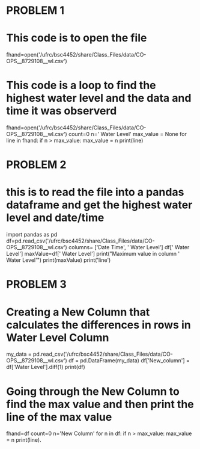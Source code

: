 # PROBLEM 1
# This code is to open the file
fhand=open('/ufrc/bsc4452/share/Class_Files/data/CO-OPS__8729108__wl.csv')
# This code is a loop to find the highest water level and the data and time it was observerd
fhand=open('/ufrc/bsc4452/share/Class_Files/data/CO-OPS__8729108__wl.csv')
count=0
n=' Water Level'
max_value = None
for line in fhand:
  if n > max_value:
        max_value = n
        print(line)

# PROBLEM 2
# this is to read the file into a pandas dataframe and get the highest water level and date/time        
import pandas as pd 
df=pd.read_csv('/ufrc/bsc4452/share/Class_Files/data/CO-OPS__8729108__wl.csv')
columns= ['Date Time', ' Water Level']
df[' Water Level']
maxValue=df[' Water Level']
print("Maximum value in column ' Water Level'")
print(maxValue)
print('line')

# PROBLEM 3 
# Creating a New Column that calculates the differences in rows in Water Level Column
my_data = pd.read_csv('/ufrc/bsc4452/share/Class_Files/data/CO-OPS__8729108__wl.csv')
df = pd.DataFrame(my_data)
df['New_column'] = df['Water Level'].diff(1)
print(df)
# Going through the New Column to find the max value and then print the line of the max value
fhand=df
count=0
n='New Column'
for n in df:
  if n > max_value:
        max_value = n
        print(line).
 

        

